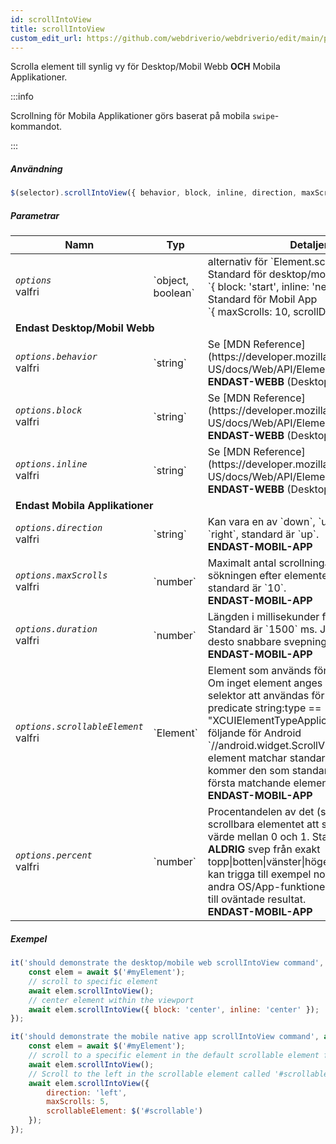 ```yaml
---
id: scrollIntoView
title: scrollIntoView
custom_edit_url: https://github.com/webdriverio/webdriverio/edit/main/packages/webdriverio/src/commands/element/scrollIntoView.ts
---
```


Scrolla element till synlig vy för Desktop/Mobil Webb <strong>OCH</strong> Mobila Applikationer.

:::info

Scrollning för Mobila Applikationer görs baserat på mobila `swipe`-kommandot.

:::

##### Användning

```js
$(selector).scrollIntoView({ behavior, block, inline, direction, maxScrolls, duration, scrollableElement, percent })
```

##### Parametrar

<table>
  <thead>
    <tr>
      <th>Namn</th><th>Typ</th><th>Detaljer</th>
    </tr>
  </thead>
  <tbody>
    <tr>
      <td><code><var>options</var></code><br /><span className="label labelWarning">valfri</span></td>
      <td>`object, boolean`</td>
      <td>alternativ för `Element.scrollIntoView()`. Standard för desktop/mobil webb: <br/> `{ block: 'start', inline: 'nearest' }` <br /> Standard för Mobil App <br /> `{ maxScrolls: 10, scrollDirection: 'down' }`</td>
    </tr>
    <tr>
              <td colspan="3"><strong>Endast Desktop/Mobil Webb</strong></td>
            </tr>
    <tr>
      <td><code><var>options.behavior</var></code><br /><span className="label labelWarning">valfri</span></td>
      <td>`string`</td>
      <td>Se [MDN Reference](https://developer.mozilla.org/en-US/docs/Web/API/Element/scrollIntoView). <br /><strong>ENDAST-WEBB</strong> (Desktop/Mobil)</td>
    </tr>
    <tr>
      <td><code><var>options.block</var></code><br /><span className="label labelWarning">valfri</span></td>
      <td>`string`</td>
      <td>Se [MDN Reference](https://developer.mozilla.org/en-US/docs/Web/API/Element/scrollIntoView). <br /><strong>ENDAST-WEBB</strong> (Desktop/Mobil)</td>
    </tr>
    <tr>
      <td><code><var>options.inline</var></code><br /><span className="label labelWarning">valfri</span></td>
      <td>`string`</td>
      <td>Se [MDN Reference](https://developer.mozilla.org/en-US/docs/Web/API/Element/scrollIntoView). <br /><strong>ENDAST-WEBB</strong> (Desktop/Mobil)</td>
    </tr>
    <tr>
              <td colspan="3"><strong>Endast Mobila Applikationer</strong></td>
            </tr>
    <tr>
      <td><code><var>options.direction</var></code><br /><span className="label labelWarning">valfri</span></td>
      <td>`string`</td>
      <td>Kan vara en av `down`, `up`, `left` eller `right`, standard är `up`. <br /><strong>ENDAST-MOBIL-APP</strong></td>
    </tr>
    <tr>
      <td><code><var>options.maxScrolls</var></code><br /><span className="label labelWarning">valfri</span></td>
      <td>`number`</td>
      <td>Maximalt antal scrollningar innan sökningen efter elementet avbryts, standard är `10`. <br /><strong>ENDAST-MOBIL-APP</strong></td>
    </tr>
    <tr>
      <td><code><var>options.duration</var></code><br /><span className="label labelWarning">valfri</span></td>
      <td>`number`</td>
      <td>Längden i millisekunder för svepningen. Standard är `1500` ms. Ju lägre värde, desto snabbare svepning.<br /><strong>ENDAST-MOBIL-APP</strong></td>
    </tr>
    <tr>
      <td><code><var>options.scrollableElement</var></code><br /><span className="label labelWarning">valfri</span></td>
      <td>`Element`</td>
      <td>Element som används för att scrolla inom. Om inget element anges kommer följande selektor att användas för iOS `-ios predicate string:type == "XCUIElementTypeApplication"` och följande för Android `//android.widget.ScrollView'`. Om flera element matchar standardselektorn kommer den som standard att välja det första matchande elementet. <br /> <strong>ENDAST-MOBIL-APP</strong></td>
    </tr>
    <tr>
      <td><code><var>options.percent</var></code><br /><span className="label labelWarning">valfri</span></td>
      <td>`number`</td>
      <td>Procentandelen av det (standard) scrollbara elementet att svepa. Detta är ett värde mellan 0 och 1. Standard är `0,95`.<br /><strong>ALDRIG</strong> svep från exakt topp|botten|vänster|höger på skärmen, du kan trigga till exempel notisfältet eller andra OS/App-funktioner vilket kan leda till oväntade resultat.<br /> <strong>ENDAST-MOBIL-APP</strong></td>
    </tr>
  </tbody>
</table>

##### Exempel

```js title="desktop.mobile.web.scrollIntoView.js"
it('should demonstrate the desktop/mobile web scrollIntoView command', async () => {
    const elem = await $('#myElement');
    // scroll to specific element
    await elem.scrollIntoView();
    // center element within the viewport
    await elem.scrollIntoView({ block: 'center', inline: 'center' });
});

```

```js title="mobile.native.app.scrollIntoView.js"
it('should demonstrate the mobile native app scrollIntoView command', async () => {
    const elem = await $('#myElement');
    // scroll to a specific element in the default scrollable element for Android or iOS for a maximum of 10 scrolls
    await elem.scrollIntoView();
    // Scroll to the left in the scrollable element called '#scrollable' for a maximum of 5 scrolls
    await elem.scrollIntoView({
        direction: 'left',
        maxScrolls: 5,
        scrollableElement: $('#scrollable')
    });
});
```